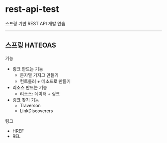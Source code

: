 # rest-api-test
스프링 기반 REST API 개발 연습


--- 
스프링 HATEOAS
---
기능
  - 링크 만드는 기능
    - 문자열 가지고 만들기
    - 컨트롤러 + 메소드로 만들기
  - 리소스 만드는 기능
    - 리소스: 데이터 + 링크
  - 링크 찾기 기능
    - Traverson
    - LinkDiscoverers

링크
  - HREF
  - REL

